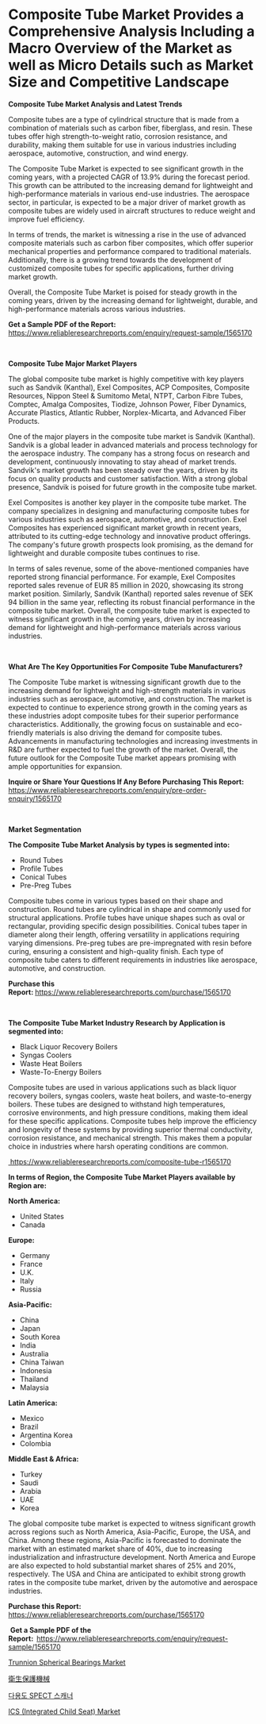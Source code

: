 <p><h1>Composite Tube Market Provides a Comprehensive Analysis Including a Macro Overview of the Market as well as Micro Details such as Market Size and Competitive Landscape</h1></p><p><strong>Composite Tube Market Analysis and Latest Trends</strong></p>
<p><p>Composite tubes are a type of cylindrical structure that is made from a combination of materials such as carbon fiber, fiberglass, and resin. These tubes offer high strength-to-weight ratio, corrosion resistance, and durability, making them suitable for use in various industries including aerospace, automotive, construction, and wind energy.</p><p>The Composite Tube Market is expected to see significant growth in the coming years, with a projected CAGR of 13.9% during the forecast period. This growth can be attributed to the increasing demand for lightweight and high-performance materials in various end-use industries. The aerospace sector, in particular, is expected to be a major driver of market growth as composite tubes are widely used in aircraft structures to reduce weight and improve fuel efficiency.</p><p>In terms of trends, the market is witnessing a rise in the use of advanced composite materials such as carbon fiber composites, which offer superior mechanical properties and performance compared to traditional materials. Additionally, there is a growing trend towards the development of customized composite tubes for specific applications, further driving market growth.</p><p>Overall, the Composite Tube Market is poised for steady growth in the coming years, driven by the increasing demand for lightweight, durable, and high-performance materials across various industries.</p></p>
<p><strong>Get a Sample PDF of the Report:&nbsp;</strong> <a href="https://www.reliableresearchreports.com/enquiry/request-sample/1565170">https://www.reliableresearchreports.com/enquiry/request-sample/1565170</a></p>
<p>&nbsp;</p>
<p><strong>Composite Tube Major Market Players</strong></p>
<p><p>The global composite tube market is highly competitive with key players such as Sandvik (Kanthal), Exel Composites, ACP Composites, Composite Resources, Nippon Steel & Sumitomo Metal, NTPT, Carbon Fibre Tubes, Comptec, Amalga Composites, Tiodize, Johnson Power, Fiber Dynamics, Accurate Plastics, Atlantic Rubber, Norplex-Micarta, and Advanced Fiber Products. </p><p>One of the major players in the composite tube market is Sandvik (Kanthal). Sandvik is a global leader in advanced materials and process technology for the aerospace industry. The company has a strong focus on research and development, continuously innovating to stay ahead of market trends. Sandvik's market growth has been steady over the years, driven by its focus on quality products and customer satisfaction. With a strong global presence, Sandvik is poised for future growth in the composite tube market.</p><p>Exel Composites is another key player in the composite tube market. The company specializes in designing and manufacturing composite tubes for various industries such as aerospace, automotive, and construction. Exel Composites has experienced significant market growth in recent years, attributed to its cutting-edge technology and innovative product offerings. The company's future growth prospects look promising, as the demand for lightweight and durable composite tubes continues to rise.</p><p>In terms of sales revenue, some of the above-mentioned companies have reported strong financial performance. For example, Exel Composites reported sales revenue of EUR 85 million in 2020, showcasing its strong market position. Similarly, Sandvik (Kanthal) reported sales revenue of SEK 94 billion in the same year, reflecting its robust financial performance in the composite tube market. Overall, the composite tube market is expected to witness significant growth in the coming years, driven by increasing demand for lightweight and high-performance materials across various industries.</p></p>
<p>&nbsp;</p>
<p><strong>What Are The Key Opportunities For Composite Tube Manufacturers?</strong></p>
<p><p>The Composite Tube market is witnessing significant growth due to the increasing demand for lightweight and high-strength materials in various industries such as aerospace, automotive, and construction. The market is expected to continue to experience strong growth in the coming years as these industries adopt composite tubes for their superior performance characteristics. Additionally, the growing focus on sustainable and eco-friendly materials is also driving the demand for composite tubes. Advancements in manufacturing technologies and increasing investments in R&D are further expected to fuel the growth of the market. Overall, the future outlook for the Composite Tube market appears promising with ample opportunities for expansion.</p></p>
<p><strong>Inquire or Share Your Questions If Any Before Purchasing This Report:</strong> <a href="https://www.reliableresearchreports.com/enquiry/pre-order-enquiry/1565170">https://www.reliableresearchreports.com/enquiry/pre-order-enquiry/1565170</a></p>
<p>&nbsp;</p>
<p><strong>Market Segmentation</strong></p>
<p><strong>The Composite Tube Market Analysis by types is segmented into:</strong></p>
<p><ul><li>Round Tubes</li><li>Profile Tubes</li><li>Conical Tubes</li><li>Pre-Preg Tubes</li></ul></p>
<p><p>Composite tubes come in various types based on their shape and construction. Round tubes are cylindrical in shape and commonly used for structural applications. Profile tubes have unique shapes such as oval or rectangular, providing specific design possibilities. Conical tubes taper in diameter along their length, offering versatility in applications requiring varying dimensions. Pre-preg tubes are pre-impregnated with resin before curing, ensuring a consistent and high-quality finish. Each type of composite tube caters to different requirements in industries like aerospace, automotive, and construction.</p></p>
<p><strong>Purchase this Report:&nbsp;</strong><a href="https://www.reliableresearchreports.com/purchase/1565170">https://www.reliableresearchreports.com/purchase/1565170</a></p>
<p>&nbsp;</p>
<p><strong>The Composite Tube Market Industry Research by Application is segmented into:</strong></p>
<p><ul><li>Black Liquor Recovery Boilers</li><li>Syngas Coolers</li><li>Waste Heat Boilers</li><li>Waste-To-Energy Boilers</li></ul></p>
<p><p>Composite tubes are used in various applications such as black liquor recovery boilers, syngas coolers, waste heat boilers, and waste-to-energy boilers. These tubes are designed to withstand high temperatures, corrosive environments, and high pressure conditions, making them ideal for these specific applications. Composite tubes help improve the efficiency and longevity of these systems by providing superior thermal conductivity, corrosion resistance, and mechanical strength. This makes them a popular choice in industries where harsh operating conditions are common.</p></p>
<p><a href="https://www.reliableresearchreports.com/composite-tube-r1565170">&nbsp;https://www.reliableresearchreports.com/composite-tube-r1565170</a></p>
<p><strong>In terms of Region, the Composite Tube Market Players available by Region are:</strong></p>
<p>
    <p> <strong> North America: </strong>
        <ul>
            <li>United States</li>
            <li>Canada</li>
        </ul>
        </p> 
    <p> <strong> Europe: </strong>
        <ul>
            <li>Germany</li>
            <li>France</li>
            <li>U.K.</li>
            <li>Italy</li>
            <li>Russia</li>
        </ul>
        </p> 
    <p> <strong> Asia-Pacific: </strong>
        <ul>
            <li>China</li>
            <li>Japan</li>
            <li>South Korea</li>
            <li>India</li>
            <li>Australia</li>
            <li>China Taiwan</li>
            <li>Indonesia</li>
            <li>Thailand</li>
            <li>Malaysia</li>
        </ul>
        </p> 
    <p> <strong> Latin America: </strong>
        <ul>
            <li>Mexico</li>
            <li>Brazil</li>
            <li>Argentina Korea</li>
            <li>Colombia</li>
        </ul>
        </p> 
    <p> <strong> Middle East & Africa: </strong>
        <ul>
            <li>Turkey</li>
            <li>Saudi</li>
            <li>Arabia</li>
            <li>UAE</li>
            <li>Korea</li>
        </ul>
    </p>
    </p>
<p><p>The global composite tube market is expected to witness significant growth across regions such as North America, Asia-Pacific, Europe, the USA, and China. Among these regions, Asia-Pacific is forecasted to dominate the market with an estimated market share of 40%, due to increasing industrialization and infrastructure development. North America and Europe are also expected to hold substantial market shares of 25% and 20%, respectively. The USA and China are anticipated to exhibit strong growth rates in the composite tube market, driven by the automotive and aerospace industries.</p></p>
<p><strong>Purchase this Report: </strong><a href="https://www.reliableresearchreports.com/purchase/1565170">https://www.reliableresearchreports.com/purchase/1565170</a></p>
<p>&nbsp;<strong>Get a Sample PDF of the Report:&nbsp;&nbsp;</strong><a href="https://www.reliableresearchreports.com/enquiry/request-sample/1565170">https://www.reliableresearchreports.com/enquiry/request-sample/1565170</a></p>
<p><strong></strong></p>
<p><p><a href="https://github.com/Whitneyboyettebo9kiw7yr13/Market-Research-Report-List-3/blob/main/trunnion-spherical-bearings-market.md">Trunnion Spherical Bearings Market</a></p><p><a href="https://github.com/DayanaRunolfsdottir/Market-Research-Report-List-1/blob/main/4694608129911.md">衛生保護機械</a></p><p><a href="https://github.com/kein8762/Market-Research-Report-List-1/blob/main/1487230117705.md">다용도 SPECT 스캐너</a></p><p><a href="https://github.com/JeanneSawayn2023/Market-Research-Report-List-1/blob/main/ics-integrated-child-seat-market.md">ICS (Integrated Child Seat) Market</a></p></p>